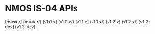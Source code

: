 # NMOS IS-04 APIs


[master] (master/)
[v1.0.x] (v1.0.x/)
[v1.1.x] (v1.1.x/)
[v1.2.x] (v1.2.x/)
[v1.2-dev] (v1.2-dev)
